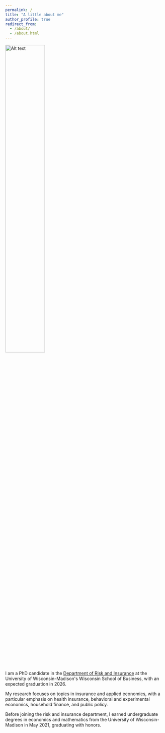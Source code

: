 ```yaml
---
permalink: /
title: "A little about me"
author_profile: true
redirect_from: 
  - /about/
  - /about.html
---
```


<img src="images/black_top_final.jpeg" alt="Alt text" style="width:50%; margin-bottom: 20px;">

I am a PhD candidate in the [Department of Risk and Insurance](https://business.wisc.edu/faculty-research/risk-insurance/) at the University of Wisconsin-Madison's Wisconsin School of Business, with an expected graduation in 2026.

My research focuses on topics in insurance and applied economics, with a particular emphasis on health insurance, behavioral and experimental economics, household finance, and public policy.

Before joining the risk and insurance department, I earned undergraduate degrees in economics and mathematics from the University of Wisconsin-Madison in May 2021, graduating with honors.

